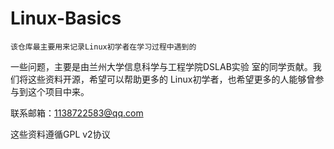 # Linux-Basics

    该仓库最主要用来记录Linux初学者在学习过程中遇到的
一些问题，主要是由兰州大学信息科学与工程学院DSLAB实验
室的同学贡献。我们将这些资料开源，希望可以帮助更多的
Linux初学者，也希望更多的人能够曾参与到这个项目中来。

联系邮箱：1138722583@qq.com

这些资料遵循GPL v2协议
